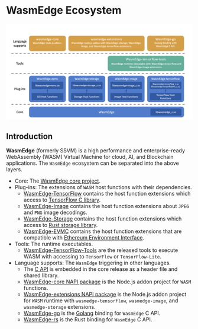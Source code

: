 # WasmEdge Ecosystem

![WasmEdge architecture](./docs/architecture.png)

## Introduction

**WasmEdge** (formerly SSVM) is a high performance and enterprise-ready WebAssembly (WASM) Virtual Machine for cloud, AI, and Blockchain applications. The `WasmEdge` ecosystem can be separated into the above layers.

- Core: The [WasmEdge core project](https://github.com/WasmEdge/WasmEdge).
- Plug-ins: The extensions of `WASM` host functions with their dependencies.
  - [WasmEdge-TensorFlow](https://github.com/second-state/WasmEdge-tensorflow) contains the host function extensions which access to [TensorFlow C library](https://www.tensorflow.org/install/lang_c).
  - [WasmEdge-Image](https://github.com/second-state/WasmEdge-image) contains the host function extensions about `JPEG` and `PNG` image decodings.
  - [WasmEdge-Storage](https://github.com/second-state/WasmEdge-storage) contains the host function extensions which access to [Rust storage library](https://github.com/second-state/rust_native_storage_library).
  - [WasmEdge-EVMC](https://github.com/second-state/WasmEdge-evmc) contains the host function extensions that are compatible with [Ethereum Environment Interface](https://github.com/ewasm/design/blob/master/eth_interface.md).
- Tools: The runtime executables.
  - [WasmEdge-TensorFlow-Tools](https://github.com/second-state/WasmEdge-tensorflow-tools) are the released tools to execute WASM with accessing to `TensorFlow` or `TensorFlow-Lite`.
- Language supports: The `WasmEdge` triggering in other languages.
  - The [C API](c_api.md) is embedded in the core release as a header file and shared library.
  - [WasmEdge-core NAPI package](https://github.com/second-state/wasmedge-core) is the Node.js addon project for `WASM` functions.
  - [WasmEdge-extensions NAPI package](https://github.com/second-state/wasmedge-extensions) is the Node.js addon project for `WASM` runtime with `wasmedge-tensorflow`, `wasmedge-image`, and `wasmedge-storage` extensions.
  - [WasmEdge-go](https://github.com/second-state/WasmEdge-go) is the [Golang](https://golang.org/) binding for `WasmEdge` C API.
  - [WasmEdge-rs](https://github.com/WasmEdge/WasmEdge/tree/master/bindings/rust) is the Rust binding for `WasmEdge` C API.
